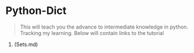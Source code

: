 # Python-Dict
> This will teach you the advance to intermediate knowledge in python. Tracking my learning. Below will contain links to the tutorial

1. (Sets.md) 
